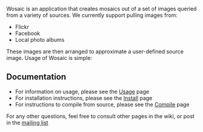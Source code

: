 Wosaic is an application that creates mosaics out of a set of images queried from a variety of sources.  We currently support pulling images from:
  * Flickr
  * Facebook
  * Local photo albums

These images are then arranged to approximate a user-defined source image.  Usage of Wosaic is simple:

## Documentation ##

  * For information on usage, please see the [Usage](Usage.md) page
  * For installation instructions, please see the [Install](Install.md) page
  * For instructions to compile from source, please see the [Compile](Compile.md) page

For any other questions, feel free to consult other pages in the wiki, or post in the [mailing list](http://groups.google.com/group/wosaic-forum)